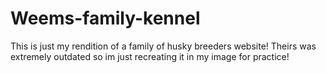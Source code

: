 # Weems-family-kennel

This is just my rendition of a family of husky breeders website! Theirs was extremely outdated so im just recreating it in my image for practice! 

